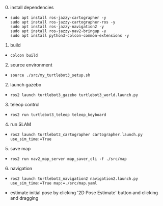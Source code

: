 0) install dependencies
* 
    ```
    sudo apt install ros-jazzy-cartographer -y
    sudo apt install ros-jazzy-cartographer-ros -y
    sudo apt install ros-jazzy-navigation2 -y
    sudo apt install ros-jazzy-nav2-bringup -y
    sudo apt install python3-colcon-common-extensions -y
    ```

1) build
* 
    ```
    colcon build
    ```

2) source environment
* 
	```
	source ./src/my_turtlebot3_setup.sh
	```

2) launch gazebo
* 
    ```
    ros2 launch turtlebot3_gazebo turtlebot3_world.launch.py
    ```

3) teleop control
* 
    ```
    ros2 run turtlebot3_teleop teleop_keyboard
    ```

4) run SLAM
* 
    ```
    ros2 launch turtlebot3_cartographer cartographer.launch.py use_sim_time:=True
    ```

5) save map
* 
    ```
    ros2 run nav2_map_server map_saver_cli -f ./src/map
    ```

6) navigation
* 
    ```
    ros2 launch turtlebot3_navigation2 navigation2.launch.py use_sim_time:=True map:=./src/map.yaml
    ```
* estimate initial pose by clicking '2D Pose Estimate' button and clicking and dragging
